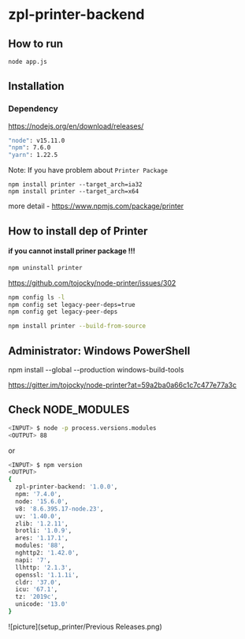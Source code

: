 # zpl-printer-backend

## How to run

```bash
node app.js
```

## Installation

### Dependency

https://nodejs.org/en/download/releases/

```bash
"node": v15.11.0
"npm": 7.6.0
"yarn": 1.22.5
```

Note: If you have problem about `Printer Package`

```
npm install printer --target_arch=ia32
npm install printer --target_arch=x64
```

more detail - https://www.npmjs.com/package/printer

## How to install dep of Printer

#### if you cannot install priner package !!!

```bash
npm uninstall printer
```

https://github.com/tojocky/node-printer/issues/302

```bash
npm config ls -l
npm config set legacy-peer-deps=true
npm config get legacy-peer-deps
```

```bash
npm install printer --build-from-source
```

## Administrator: Windows PowerShell

npm install --global --production windows-build-tools

https://gitter.im/tojocky/node-printer?at=59a2ba0a66c1c7c477e77a3c

## Check NODE_MODULES

```bash
<INPUT> $ node -p process.versions.modules
<OUTPUT> 88
```

or

```bash
<INPUT> $ npm version
<OUTPUT>
{
  zpl-printer-backend: '1.0.0',
  npm: '7.4.0',
  node: '15.6.0',
  v8: '8.6.395.17-node.23',
  uv: '1.40.0',
  zlib: '1.2.11',
  brotli: '1.0.9',
  ares: '1.17.1',
  modules: '88',
  nghttp2: '1.42.0',
  napi: '7',
  llhttp: '2.1.3',
  openssl: '1.1.1i',
  cldr: '37.0',
  icu: '67.1',
  tz: '2019c',
  unicode: '13.0'
}
```

![picture](setup_printer/Previous Releases.png)
